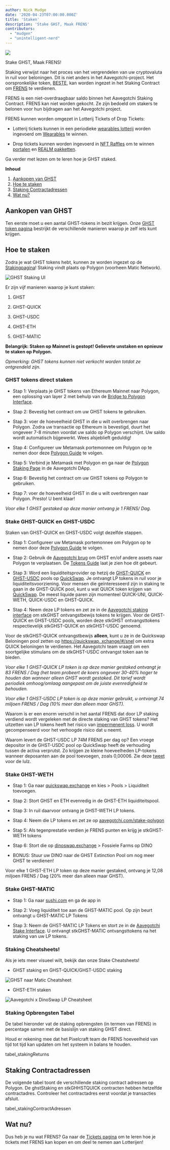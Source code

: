 ```yaml
---
author: Nick Mudge
date: '2020-04-23T07:00:00.000Z'
title: 'Staken'
description: 'Stake GHST, Maak FRENS'
contributors:
  - "mudgen"
  - "unintelligent-nerd"
---
```



<div class="headerImageContainer">
<img class="headerImage" src="/staking/staking.png">
<p class="headerImageText">Stake GHST, Maak FRENS!</p>
</div>

Staking verwijst naar het proces van het vergrendelen van uw cryptovaluta in ruil voor beloningen. Dit is niet anders in het Aavegotchi-project. Het oorspronkelijke token, [BESTE](/posts/ghst), kan worden ingezet in het Staking Contract om [FRENS](/posts/glossary#frens) te verdienen.

FRENS is een niet-overdraagbaar saldo binnen het Aavegotchi Staking Contract. FRENS kan niet worden gekocht. Ze zijn bedoeld om stakers te belonen voor hun bijdragen aan het Aavegotchi project.

FRENS kunnen worden omgezet in Lotterij Tickets of Drop Tickets:

* Lotterij tickets kunnen in een periodieke [wearables lotterij](/tickets) worden ingevoerd om [Wearables](/wearables) te winnen.

* Drop tickets kunnen worden ingevoerd in [NFT Raffles](/tickets) om te winnen [portalen](/portals) en [REALM pakketten](/metaverse).

Ga verder met lezen om te leren hoe je GHST staked.

<div class="contentsBox">

**Inhoud**

<ol>
<li><a href=#purchasing-ghst>Aankopen van GHST</a></li>
<li><a href=#how-to-stake>Hoe te staken</a></li>
<li><a href=#staking-contract-addresses>Staking Contractadressen</a></li>
<li><a href=#what-s-next->Wat nu?</a></li>
</ol>

</div>

## Aankopen van GHST
Ten eerste moet u een aantal GHST-tokens in bezit krijgen. Onze [GHST token pagina](/posts/ghst) bestrijkt de verschillende manieren waarop je zelf iets kunt krijgen.

## Hoe te staken
Zodra je wat GHST tokens hebt, kunnen ze worden ingezet op de [Stakingpagina](https://aavegotchi.com/stake-polygon)! Staking vindt plaats op Polygon (voorheen Matic Network).

<img class = "bodyImage" src = "/staking/ghst-staking-ui.png" alt = "GHST Staking UI" />

Er zijn vijf manieren waarop je kunt staken:

1. GHST

2. GHST-QUICK

3. GHST-USDC

4. GHST-ETH

5. GHST-MATIC

**Belangrijk: Staken op Mainnet is gestopt! Gelievete unstaken en opnieuw te staken op Polygon.**

*Opmerking: GHST tokens kunnen niet verkocht worden totdat ze ontgrendeld zijn.*

### GHST tokens direct staken

* Stap 1: Verplaats je GHST tokens van Ethereum Mainnet naar Polygon, een oplossing van layer 2 met behulp van de [Bridge to Polygon Interface](https://aavegotchi.com/bridge).

* Stap 2: Bevestig het contract om uw GHST tokens te gebruiken.

* Stap 3: voer de hoeveelheid GHST in die u wilt overbrengen naar Polygon. Zodra uw transactie op Ethereum is bevestigd, duurt het ongeveer 7-8 minuten voordat uw saldo op Polygon verschijnt. Uw saldo wordt automatisch bijgewerkt. Wees alsjeblieft geduldig!

* Stap 4: Configureer uw Metamask portemonnee om Polygon op te nemen door deze [Polygon Guide](/polygon) te volgen.

* Stap 5: Verbind je Metamask met Polygon en ga naar de [Polygon Staking Page](https://aavegotchi.com/stake-polygon) in de Aavegotchi DApp.

* Stap 6: Bevestig het contract om uw GHST tokens op Polygon te gebruiken.

* Stap 7: voer de hoeveelheid GHST in die u wilt overbrengen naar Polygon. Presto! U bent klaar!

*Voor elke 1 GHST gestaked op deze manier ontvang je 1 FRENS/ Dag.*

### Stake GHST-QUICK en GHST-USDC

Staken van GHST-QUICK en GHST-USDC volgt dezelfde stappen.

* Stap 1: Configureer uw Metamask portemonnee om Polygon op te nemen door deze [Polygon Guide](/polygon) te volgen.

* Stap 2: Gebruik de [Aavegotchi brug](https://aavegotchi.com/bridge) om GHST en/of andere assets naar Polygon te verplaatsen. De [Tokens Guide](/matokens) laat je zien hoe dit gebeurt.

* Stap 3: Word een liquiditeitsprovider op hetzij de [GHST-QUICK](https://info.quickswap.exchange/pair/0x8b1fd78ad67c7da09b682c5392b65ca7caa101b9) en [GHST-USDC](https://info.quickswap.exchange/pair/0x096c5ccb33cfc5732bcd1f3195c13dbefc4c82f4) pools op [QuickSwap](https://quickswap.exchange). Je ontvangt LP tokens in ruil voor je liquiditeitsvoorziening. Voor mensen die geïnteresseerd zijn in staking te gaan in de GHST-QUICK pool, kunt u wat QUICK token krijgen van [QuickSwap](https://quickswap.exchange). De meest liquide paren zijn momenteel QUICK-UNI, QUICK-WETH, QUICK-USDC en GHST-QUICK.

* Stap 4: Neem deze LP tokens en zet ze in de [Aavegotchi staking interface](https://aavegotchi.com/stake-polygon) om stkGHST ontvangstbewijs tokens te krijgen. Voor de GHST-QUICK en GHST-USDC pools, worden deze stkGHST ontvangsttokens respectievelijk stkGHST-QUICK en stkGHST-USDC genoemd.

Voor de stkGHST-QUICK ontvangstbewijs **alleen**, kunt u ze in de Quickswap Beloningen pool zetten op [https://quickswap. xchange/#/snel](https://quickswap.exchange/#/quick) om extra QUICK beloningen te verdienen. Het Aavegotchi team vraagt om een soortgelijke stimulans om de stkGHST-USDC ontvangst token aan te bieden.

*Voor elke 1 GHST-QUICK LP token is op deze manier gestaked ontvangt je 83 FRENS / Dag (het team probeert de koers ongeveer 30-40% hoger te houden dan wanneer alleen GHST wordt gestaked. Dit tarief wordt periodiek omhoog/omlaag aangepast om de juiste evenredigheid te behouden.*

*Voor elke 1 GHST-USDC LP token is op deze manier gebruikt, u ontvangt 74 miljoen FRENS / Dag (10% meer dan alleen maar GHST).*

Waarom is er een enorm verschil in het aantal FRENS dat door LP staking verdiend wordt vergeleken met de directe staking van GHST tokens? Het uitzetten van LP tokens heeft het risico van [impermenent loss](/glossary#impermanent-loss). U wordt gecompenseerd voor het verhoogde risico dat u neemt.

Waarom levert de GHST-USDC LP 74M FRENS per dag op? Een vroege depositor in de GHST-USDC pool op QuickSwap heeft de verhouding tussen de activa verprutst. Zo krijgen ze kleine hoeveelheden LP-tokens wanneer deposanten aan de pool toevoegen, zoals 0,00006. Zie deze [tweet](https://twitter.com/coderdannn/status/1362423402871447554) voor de lulz.

### Stake GHST-WETH

* Stap 1: Ga naar [quickswap.exchange](https://quickswap.exchange/) en kies > Pools > Liquiditeit toevoegen.

* Stap 2: Stort GHST en ETH evenredig in de GHST-ETH liquiditeitspool.

* Stap 3: In ruil daarvoor ontvang je GHST-WETH LP tokens.

* Stap 4: Neem die LP tokens en zet ze op [aavegotchi.com/stake-polygon](https://aavegotchi.com/stake-polygon)

* Stap 5: Als tegenprestatie verdien je FRENS punten en krijg je stkGHST-WETH tokens

* Stap 6: Stort die op [dinoswap.exchange](https://dinoswap.exchange/) > Fossiele Farms op DINO

* BONUS: Stuur uw DINO naar de GHST Extinction Pool om nog meer GHST te verdienen!

Voor elke 1 GHST-ETH LP token op deze manier gestaked, ontvang je 12,08 miljoen FRENS / Dag (20% meer dan alleen maar GHST).

### Stake GHST-MATIC

* Stap 1: Ga naar [sushi.com](https://sushi.com/) en ga de app in

* Stap 2: Voeg liquiditeit toe aan de GHST-MATIC pool. Op zijn beurt ontvangt u GHST-MATIC LP Tokens

* Stap 3: Neem de GHST-MATIC LP Tokens en stort ze in de [Aavegotchi Stake Interface](https://aavegotchi.com/stake-polygon). U ontvangt stkGHST-MATIC ontvangsttokens na het staking van uw LP tokens.

### Staking Cheatsheets!

Als je iets meer visueel wilt, bekijk dan onze Stake Cheatsheets!

* GHST staking en GHST-QUICK/GHST-USDC staking

<img class = "bodyImage" src = "/staking/GHST-to-Matic-Cheatsheet.png" alt = "GHST naar Matic Cheatsheet" />

* GHST-ETH staken

<img class = "bodyImage" src = "/staking/aavegotchi-dinoswap-lp-cheatsheet.png" alt = "Aavegotchi x DinoSwap LP Cheatsheet" />

### Staking Opbrengsten Tabel

De tabel hieronder vat de staking opbrengsten (in termen van FRENS) in percentage samen met de basislijn van staking GHST direct.

Houd er rekening mee dat het Pixelcraft team de FRENS hoeveelheid van tijd tot tijd kan updaten om het systeem in balans te houden.

tabel_stakingReturns

## Staking Contractadressen

De volgende tabel toont de verschillende staking contract adressen op Polygon. De ghstStaking en stkGHHSTQUICK contracten hebben hetzelfde contractadres. Controleer het contractadres eerst voordat je transacties afsluit.

tabel_stakingContractAdressen

## Wat nu?

Dus heb je nu wat FRENS? Ga naar de [Tickets pagina](/tickets) om te leren hoe je tickets met FRENS kan kopen en om deel te nemen aan Lotterijen!